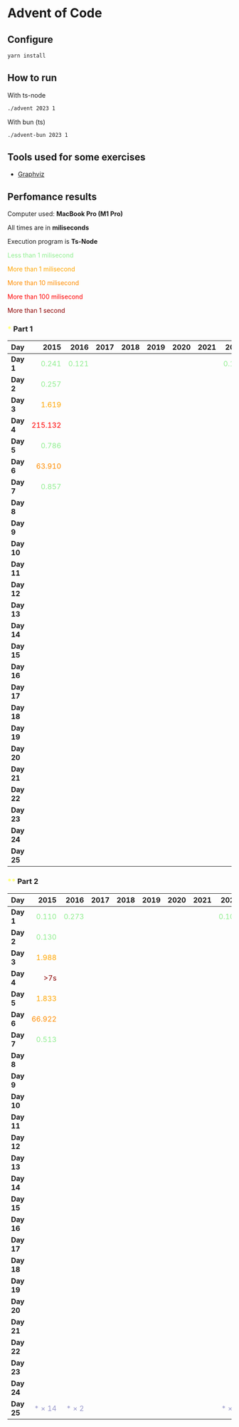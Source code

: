 # Advent of Code



## Configure

```sh
yarn install
```

## How to run

With ts-node

```sh
./advent 2023 1
```

With bun (ts)

```sh
./advent-bun 2023 1
```

## Tools used for some exercises

* [Graphviz](https://graphviz.org)

## Perfomance results

Computer used: **MacBook Pro (M1 Pro)**

All times are in **miliseconds**

Execution program is **Ts-Node**

<span style="color:lightgreen">Less than 1 milisecond</span>

<span style="color:orange">More than 1 milisecond</span>

<span style="color:darkorange">More than 10 milisecond</span>

<span style="color:red">More than 100 milisecond</span>

<span style="color:darkred">More than 1 second</span>



### <span style="color:#FFFF66">*</span> Part 1

| **Day** | **2015** | **2016** | **2017** | **2018** | **2019** | **2020** | **2021** | **2022** | **2023** |
|---------|---------:|---------:|---------:|---------:|---------:|---------:|---------:|---------:|---------:|
| **Day 1** | <span style="color:lightgreen">0.241</span> | <span style="color:lightgreen">0.121</span> |         |         |         |         |         | <span style="color:lightgreen">0.107</span> | <span style="color:lightgreen">0.640</span> |
| **Day 2** | <span style="color:lightgreen">0.257</span> |         |         |         |         |         |         |         | <span style="color:lightgreen">0.106</span> |
| **Day 3** | <span style="color:orange">1.619</span> |         |         |         |         |         |         |         | <span style="color:orange">2.676</span> |
| **Day 4** | <span style="color:red">215.132</span> |         |         |         |         |         |         |         | <span style="color:lightgreen">0.426</span> |
| **Day 5** | <span style="color:lightgreen">0.786</span> |         |         |         |         |         |         |         | <span style="color:lightgreen">0.364</span> |
| **Day 6** | <span style="color:darkorange">63.910</span> |         |         |         |         |         |         |         | <span style="color:lightgreen">0.047</span> |
| **Day 7** | <span style="color:lightgreen">0.857</span> |         |         |         |         |         |         |         | <span style="color:orange">2.683</span> |
| **Day 8** |         |         |         |         |         |         |         |         | <span style="color:orange">1.333</span> |
| **Day 9** |         |         |         |         |         |         |         |         | <span style="color:orange">2.433</span> |
| **Day 10** |         |         |         |         |         |         |         |         | <span style="color:orange">1.766</span> |
| **Day 11** |         |         |         |         |         |         |         |         | <span style="color:orange">7.678</span> |
| **Day 12** |         |         |         |         |         |         |         |         | <span style="color:darkorange">23.652</span> |
| **Day 13** |         |         |         |         |         |         |         |         | <span style="color:orange">2.605</span> |
| **Day 14** |         |         |         |         |         |         |         |         | <span style="color:orange">3.359</span> |
| **Day 15** |         |         |         |         |         |         |         |         | <span style="color:lightgreen">0.928</span> |
| **Day 16** |         |         |         |         |         |         |         |         | <span style="color:orange">6.506</span> |
| **Day 17** |         |         |         |         |         |         |         |         | <span style="color:red">731.511</span> |
| **Day 18** |         |         |         |         |         |         |         |         | <span style="color:lightgreen">0.195</span> |
| **Day 19** |         |         |         |         |         |         |         |         | <span style="color:orange">1.710</span> |
| **Day 20** |         |         |         |         |         |         |         |         | <span style="color:darkorange">11.904</span> |
| **Day 21** |         |         |         |         |         |         |         |         | <span style="color:darkorange">47.542</span> |
| **Day 22** |         |         |         |         |         |         |         |         | <span style="color:red">209.524</span> |
| **Day 23** |         |         |         |         |         |         |         |         | <span style="color:orange">1.016</span> |
| **Day 24** |         |         |         |         |         |         |         |         | <span style="color:darkorange">35.950</span> |
| **Day 25** |         |         |         |         |         |         |         |         | <span style="color:darkred">INF</span> |


### <span style="color:#FFFF66">**</span> Part 2

| **Day** | **2015** | **2016** | **2017** | **2018** | **2019** | **2020** | **2021** | **2022** | **2023** |
|---------|---------:|---------:|---------:|---------:|---------:|---------:|---------:|---------:|---------:|
| **Day 1** | <span style="color:lightgreen">0.110</span> | <span style="color:lightgreen">0.273</span> |         |         |         |         |         | <span style="color:lightgreen">0.109</span> | <span style="color:orange">1.598</span> |
| **Day 2** | <span style="color:lightgreen">0.130</span> |         |         |         |         |         |         |         | <span style="color:lightgreen">0.103</span> |
| **Day 3** | <span style="color:orange">1.988</span> |         |         |         |         |         |         |         | <span style="color:orange">1.221</span> |
| **Day 4** | <span style="color:darkred">>7s</span> |         |         |         |         |         |         |         | <span style="color:lightgreen">0.475</span> |
| **Day 5** | <span style="color:orange">1.833</span> |         |         |         |         |         |         |         | <span style="color:darkred">>8m</span> |
| **Day 6** | <span style="color:darkorange">66.922</span> |         |         |         |         |         |         |         | <span style="color:lightgreen">0.041</span> |
| **Day 7** | <span style="color:lightgreen">0.513</span> |         |         |         |         |         |         |         | <span style="color:orange">5.344</span> |
| **Day 8** |         |         |         |         |         |         |         |         | <span style="color:orange">6.380</span> |
| **Day 9** |         |         |         |         |         |         |         |         | <span style="color:lightgreen">0.925</span> |
| **Day 10** |         |         |         |         |         |         |         |         | <span style="color:orange">7.517</span> |
| **Day 11** |         |         |         |         |         |         |         |         | <span style="color:orange">5.206</span> |
| **Day 12** |         |         |         |         |         |         |         |         | <span style="color:red">528.548</span> |
| **Day 13** |         |         |         |         |         |         |         |         | <span style="color:lightgreen">0.569</span> |
| **Day 14** |         |         |         |         |         |         |         |         | <span style="color:red">482.525</span> |
| **Day 15** |         |         |         |         |         |         |         |         | <span style="color:orange">1.341</span> |
| **Day 16** |         |         |         |         |         |         |         |         | <span style="color:darkred">>1s</span> |
| **Day 17** |         |         |         |         |         |         |         |         | <span style="color:darkred">>2s</span> |
| **Day 18** |         |         |         |         |         |         |         |         | <span style="color:lightgreen">0.112</span> |
| **Day 19** |         |         |         |         |         |         |         |         | <span style="color:orange">2.112</span> |
| **Day 20** |         |         |         |         |         |         |         |         | <span style="color:darkorange">17.168</span> |
| **Day 21** |         |         |         |         |         |         |         |         | <span style="color:darkred">>18s</span> |
| **Day 22** |         |         |         |         |         |         |         |         | <span style="color:darkred">>1m</span> |
| **Day 23** |         |         |         |         |         |         |         |         | <span style="color:darkred">>5s</span> |
| **Day 24** |         |         |         |         |         |         |         |         | <span style="color:darkred">>7s</span> |
| **Day 25** | <span style="color:#9999CC">* × 14</span> | <span style="color:#9999CC">* × 2</span> |         |         |         |         |         | <span style="color:#9999CC">* × 2</span> | <span style="color:#FFFF66">* × 50</span> | <span style="color:#9999CC">* × 49</span> |
